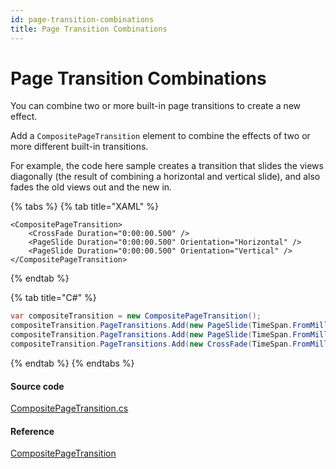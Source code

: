 ```yaml
---
id: page-transition-combinations
title: Page Transition Combinations
---
```


# Page Transition Combinations

You can combine two or more built-in page transitions to create a new effect.

Add a `CompositePageTransition` element to combine the effects of two or more different built-in transitions.&#x20;

For example, the code here sample creates a transition that slides the views diagonally (the result of combining a horizontal and vertical slide), and also fades the old views out and the new in.

{% tabs %}
{% tab title="XAML" %}
```markup
<CompositePageTransition>
    <CrossFade Duration="0:00:00.500" />
    <PageSlide Duration="0:00:00.500" Orientation="Horizontal" />
    <PageSlide Duration="0:00:00.500" Orientation="Vertical" />
</CompositePageTransition>
```
{% endtab %}

{% tab title="C#" %}
```csharp
var compositeTransition = new CompositePageTransition();
compositeTransition.PageTransitions.Add(new PageSlide(TimeSpan.FromMilliseconds(500), PageSlide.SlideAxis.Vertical));
compositeTransition.PageTransitions.Add(new PageSlide(TimeSpan.FromMilliseconds(500), PageSlide.SlideAxis.Horizontal));
compositeTransition.PageTransitions.Add(new CrossFade(TimeSpan.FromMilliseconds(500)));
```
{% endtab %}
{% endtabs %}

#### Source code

[CompositePageTransition.cs](https://github.com/AvaloniaUI/Avalonia/blob/master/src/Avalonia.Visuals/Animation/CompositePageTransition.cs)

#### Reference

[CompositePageTransition](http://reference.avaloniaui.net/api/Avalonia.Animation/CompositePageTransition/)
